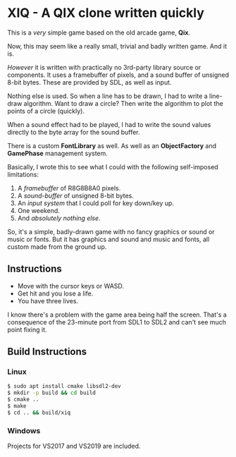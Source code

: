 # XIQ - A QIX clone written quickly

This is a _very_ simple game based on the old arcade game, **Qix**.

Now, this may seem like a really small, trivial and badly written game. And it is.

_However_ it is written with practically no 3rd-party library source or components. It uses a framebuffer of pixels, and a sound buffer of unsigned 8-bit bytes. These are provided by SDL, as well as input.

Nothing else is used. So when a line has to be drawn, I had to write a line-draw algorithm. Want to draw a circle? Then write the algorithm to plot the points of a circle (quickly).

When a sound effect had to be played, I had to write the sound values directly to the byte array for the sound buffer.

There is a custom **FontLibrary** as well. As well as an **ObjectFactory** and **GamePhase** management system.

Basically, I wrote this to see what I could with the following self-imposed limitations:

1. A _framebuffer_ of R8G8B8A0 pixels.
1. A _sound-buffer_ of unsigned 8-bit bytes.
1. An _input system_ that I could poll for key down/key up.
1. One weekend.
1. And _absolutely nothing else_.

So, it's a simple, badly-drawn game with no fancy graphics or sound or music or fonts. But it has graphics and sound and music and fonts, all custom made from the ground up.

## Instructions

- Move with the cursor keys or WASD.
- Get hit and you lose a life.
- You have three lives.

I know there's a problem with the game area being half the screen. That's a consequence of the 23-minute port from SDL1 to SDL2 and can't see much point fixing it.

## Build Instructions

### Linux

```bash
$ sudo apt install cmake libsdl2-dev
$ mkdir -p build && cd build
$ cmake ..
$ make
$ cd .. && build/xiq
```

### Windows

Projects for VS2017 and VS2019 are included.

